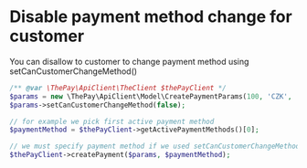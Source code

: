 # Disable payment method change for customer

You can disallow to customer to change payment method using setCanCustomerChangeMethod()

```php
/** @var \ThePay\ApiClient\TheClient $thePayClient */
$params = new \ThePay\ApiClient\Model\CreatePaymentParams(100, 'CZK', 'DISABLE_METHOD_CHANGE');
$params->setCanCustomerChangeMethod(false);

// for example we pick first active payment method
$paymentMethod = $thePayClient->getActivePaymentMethods()[0];

// we must specify payment method if we used setCanCustomerChangeMethod()
$thePayClient->createPayment($params, $paymentMethod);
```
